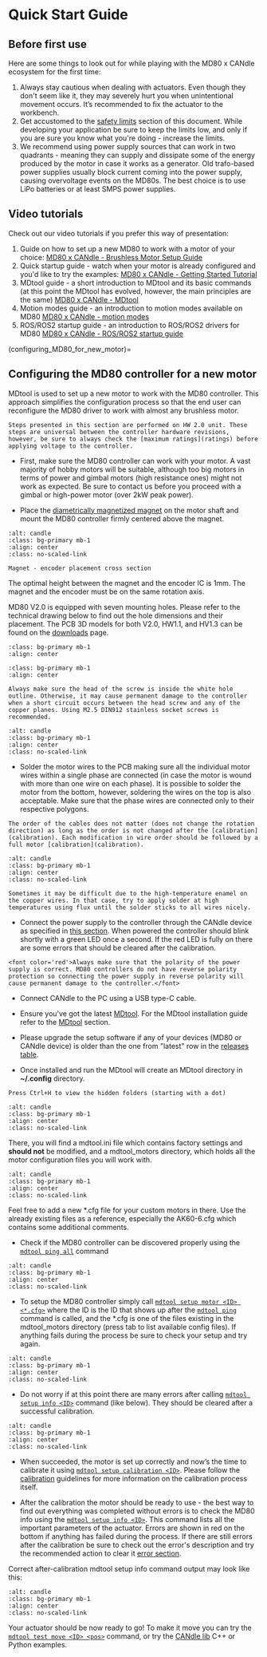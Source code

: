 # Quick Start Guide

## Before first use

Here are some things to look out for while playing with the MD80 x CANdle ecosystem for the first time:
1. Always stay cautious when dealing with actuators. Even though they don't seem like it, they may severely hurt you when unintentional movement occurs. It’s recommended to fix the actuator to the workbench. 
2. Get accustomed to the [safety limits](safety_limits) section of this document. While developing your application be sure to keep the limits low, and only if you are sure you know what you're doing - increase the limits. 
3. We recommend using power supply sources that can work in two quadrants - meaning they can supply and dissipate some of the energy produced by the motor in case it works as a generator. Old trafo-based power supplies usually block current coming into the power supply, causing overvoltage events on the MD80s. The best choice is to use LiPo batteries or at least SMPS power supplies. 

## Video tutorials

Check out our video tutorials if you prefer this way of presentation:
1. Guide on how to set up a new MD80 to work with a motor of your choice: [MD80 x CANdle - Brushless Motor Setup Guide](https://www.youtube.com/watch?v=74zTUlJ2hmo&list=PLYKmGVZotGRoMR8eV5AuC2XP_qJsL6Bu6&index=5)
2. Quick startup guide - watch when your motor is already configured and you'd like to try the examples: [MD80 x CANdle - Getting Started Tutorial](https://www.youtube.com/watch?v=bIZuhFpFtus&list=PLYKmGVZotGRoMR8eV5AuC2XP_qJsL6Bu6&index=1) 
3. MDtool guide - a short introduction to MDtool and its basic commands (at this point the MDtool has evolved, however, the main principles are the same) [MD80 x CANdle - MDtool](https://www.youtube.com/watch?v=BrojxsU8oD8&list=PLYKmGVZotGRoMR8eV5AuC2XP_qJsL6Bu6&index=2)
4. Motion modes guide - an introduction to motion modes available on MD80 [MD80 x CANdle - motion modes](https://www.youtube.com/watch?v=XnD8sG22zro&list=PLYKmGVZotGRoMR8eV5AuC2XP_qJsL6Bu6&index=3)
5. ROS/ROS2 startup guide - an introduction to ROS/ROS2 drivers for MD80 [MD80 x CANdle - ROS/ROS2 startup guide](https://www.youtube.com/watch?v=6sLQNaJKuJY&list=PLYKmGVZotGRoMR8eV5AuC2XP_qJsL6Bu6&index=4)

(configuring_MD80_for_new_motor)=
## Configuring the MD80 controller for a new motor

MDtool is used to set up a new motor to work with the MD80 controller. This approach simplifies the configuration process so that the end user can reconfigure the MD80 driver to work with almost any brushless motor.

```{warning}
Steps presented in this section are performed on HW 2.0 unit. These steps are universal between the controller hardware revisions, however, be sure to always check the [maximum ratings](ratings) before applying voltage to the controller. 
```

* First, make sure the MD80 controller can work with your motor. A vast majority of hobby motors will be suitable, although too big motors in terms of power and gimbal motors (high resistance ones) might not work as expected. Be sure to contact us before you proceed with a gimbal or high-power motor (over 2kW peak power). 

* Place the [diametrically magnetized magnet](https://www.mabrobotics.pl/product-page/encoder-magnet) on the motor shaft and mount the MD80 controller firmly centered above the magnet. 

```{figure} images/magnet_encoder_asm.png
:alt: candle
:class: bg-primary mb-1
:align: center
:class: no-scaled-link

Magnet - encoder placement cross section
```

The optimal height between the magnet and the encoder IC is 1mm. The magnet and the encoder must be on the same rotation axis.

MD80 V2.0 is equipped with seven mounting holes. Please refer to the technical drawing below to find out the hole dimensions and their placement. The PCB 3D models for both V2.0, HW1.1, and HV1.3 can be found on the [downloads](hardware_downloads) page. 

```{figure} images/PCB_drawing.png
:class: bg-primary mb-1
:align: center
```

```{figure} images/mount_cross_section.png
:class: bg-primary mb-1
:align: center
```

```{warning}
Always make sure the head of the screw is inside the white hole outline. Otherwise, it may cause permanent damage to the controller when a short circuit occurs between the head screw and any of the copper planes. Using M2.5 DIN912 stainless socket screws is recommended.
```

```{figure} images/screw_placement.png
:alt: candle
:class: bg-primary mb-1
:align: center
:class: no-scaled-link
```

* Solder the motor wires to the PCB making sure all the individual motor wires within a single phase are connected (in case the motor is wound with more than one wire on each phase). It is possible to solder the motor from the bottom, however, soldering the wires on the top is also acceptable. Make sure that the phase wires are connected only to their respective polygons. 

```{warning}
The order of the cables does not matter (does not change the rotation direction) as long as the order is not changed after the [calibration](calibration). Each modification in wire order should be followed by a full motor [calibration](calibration). 
```

```{figure} images/soldering.jpg
:alt: candle
:class: bg-primary mb-1
:align: center
:class: no-scaled-link
```
```{hint}
Sometimes it may be difficult due to the high-temperature enamel on the copper wires. In that case, try to apply solder at high temperatures using flux until the solder sticks to all wires nicely. 
```

* Connect the power supply to the controller through the CANdle device as specified in [this section](hardware_setup). When powered the controller should blink shortly with a green LED once a second. If the red LED is fully on there are some errors that should be cleared after the calibration. 

```{warning}
<font color='red'>Always make sure that the polarity of the power supply is correct. MD80 controllers do not have reverse polarity protection so connecting the power supply in reverse polarity will cause permanent damage to the controller.</font> 
```
* Connect CANdle to the PC using a USB type-C cable. 

* Ensure you've got the latest [MDtool](https://github.com/mabrobotics/mdtool/releases). For the MDtool installation guide refer to the [MDtool](mdtool) section. 

* Please upgrade the setup software if any of your devices (MD80 or CANdle device) is older than the one from "latest" row in the [releases table](downloads). 

* Once installed and run the MDtool will create an MDtool directory in <b>~/.config</b>  directory.

```{hint}
Press Ctrl+H to view the hidden folders (starting with a dot)
```
```{figure} images/mdtool_dir.png
:alt: candle
:class: bg-primary mb-1
:align: center
:class: no-scaled-link
```

There, you will find a mdtool.ini file which contains factory settings and **should not** be modified, and a mdtool_motors directory, which holds all the motor configuration files you will work with. 

```{figure} images/mdtool_motors_dir.png
:alt: candle
:class: bg-primary mb-1
:align: center
:class: no-scaled-link
```

Feel free to add a new *.cfg file for your custom motors in there. Use the already existing files as a reference, especially the AK60-6.cfg which contains some additional comments.  


* Check if the MD80 controller can be discovered properly using the [`mdtool ping all`](mdtool_ping) command

```{figure} images/mdtool_ping_all.png
:alt: candle
:class: bg-primary mb-1
:align: center
:class: no-scaled-link
```

* To setup the MD80 controller simply call [`mdtool setup motor <ID> <*.cfg>`](mdtool_setup_motor) where the ID is the ID that shows up after the [`mdtool ping`](mdtool_ping) command is called, and the *.cfg is one of the files existing in the mdtool_motors directory (press tab to list available config files). If anything fails during the process be sure to check your setup and try again. 

```{figure} images/mdtool_setup_motor_EX.png
:alt: candle
:class: bg-primary mb-1
:align: center
:class: no-scaled-link
```

* Do not worry if at this point there are many errors after calling [`mdtool setup info <ID>`](mdtool_setup_info) command (like below). They should be cleared after a successful calibration.

```{figure} images/after_setup_EX8108.png
:alt: candle
:class: bg-primary mb-1
:align: center
:class: no-scaled-link
```

* When succeeded, the motor is set up correctly and now’s the time to calibrate it using [`mdtool setup calibration <ID>`](mdtool_setup_calibration). Please follow the [calibration](calibration) guidelines for more information on the calibration process itself.

* After the calibration the motor should be ready to use - the best way to find out everything was completed without errors is to check the MD80 info using the [`mdtool setup info <ID>`](mdtool_setup_info). This command lists all the important parameters of the actuator. Errors are shown in red on the bottom if anything has failed during the process. If there are still errors after the calibration be sure to check out the error's description and try the recommended action to clear it [error section](error_codes). 

Correct after-calibration mdtool setup info command output may look like this:

```{figure} images/mdtool_setup_info_correct.png
:alt: candle
:class: bg-primary mb-1
:align: center
:class: no-scaled-link
```

Your actuator should be now ready to go! To make it move you can try the [`mdtool test move <ID> <pos>`](mdtool_test_move) command, or try the [CANdle lib](https://github.com/mabrobotics/candle) C++ or Python examples.